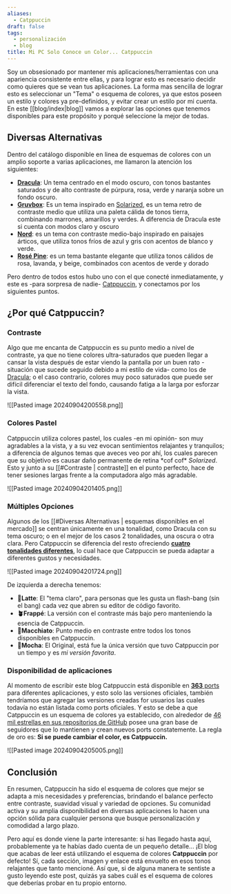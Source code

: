```yaml
---
aliases:
  - Catppuccin
draft: false
tags:
  - personalización
  - blog
title: Mi PC Solo Conoce un Color... Catppuccin
---
```


Soy un obsesionado por mantener mis aplicaciones/herramientas con una apariencia consistente entre ellas, y para lograr esto es necesario decidir como quieres que se vean tus aplicaciones. 
La forma mas sencilla de lograr  esto es seleccionar un "Tema" o esquema de colores, ya que estos poseen un estilo y colores ya pre-definidos,  y evitar crear un estilo por mi cuenta.
En este [[blog/index|blog]] vamos a explorar las opciones que tenemos disponibles para este propósito y porqué seleccione la mejor de todas.

## Diversas Alternativas
Dentro del catálogo disponible en linea de esquemas de colores con un amplio soporte a varias aplicaciones, me llamaron la atención los siguientes: 

- [**Dracula**](https://draculatheme.com/): Un tema centrado en el modo oscuro, con tonos bastantes saturados y  de alto contraste de púrpura, rosa, verde y naranja sobre un fondo oscuro.
- [**Gruvbox**](https://github.com/morhetz/gruvbox): Es un tema inspirado en [Solarized](https://ethanschoonover.com/solarized/),  es un tema retro de contraste medio que utiliza una paleta cálida de tonos tierra, combinando marrones, amarillos y verdes. A diferencia de Dracula este si cuenta con modos claro y oscuro
- [**Nord**](https://www.nordtheme.com/):  es un tema con contraste medio-bajo inspirado en paisajes árticos, que utiliza tonos fríos de azul y gris con acentos de blanco y verde.
- [**Rosé Pine**](https://rosepinetheme.com/): es un tema bastante elegante que utiliza tonos cálidos de rosa, lavanda, y beige, combinados con acentos de verde y dorado

Pero dentro de todos estos hubo uno con el que conecté inmediatamente, y este es -para sorpresa de nadie- [Catppuccin](https://catppuccin.com/), y conectamos por los siguientes puntos.

## ¿Por qué Catppuccin?

### Contraste
Algo que me encanta de Catppuccin es su punto medio a nivel de contraste, ya que no tiene colores ultra-saturados que pueden llegar a cansar la vista después de estar viendo la pantalla por un buen rato -situación que sucede seguido debido a mi estilo de vida- como los de [Dracula](https://draculatheme.com/); o el caso contrario, colores muy poco saturados que puede ser difícil diferenciar el texto del fondo, causando fatiga  a la larga por esforzar la vista.

![[Pasted image 20240904200558.png]]

### Colores Pastel
Catppuccin utiliza colores pastel,  los cuales -en mi opinión- son muy agradables a la vista, y a su vez evocan sentimientos relajantes y tranquilos; a diferencia de algunos temas que aveces veo por ahí, los cuales parecen que su objetivo es causar daño permanente de retina \*cof cof\* *Solarized*.
Esto y junto a su [[#Contraste | contraste]] en el punto perfecto, hace de tener sesiones largas frente a la computadora algo más agradable.

![[Pasted image 20240904201405.png]]

### Múltiples Opciones
Algunos de los [[#Diversas Alternativas | esquemas disponibles en el mercado]] se centran únicamente en una tonalidad, como Dracula con su tema oscuro; o en el mejor de los casos 2 tonalidades, una oscura o otra clara.
Pero Catppuccin se diferencia del resto ofreciendo [**cuatro tonalidades diferentes**](https://catppuccin.com/palette), lo cual hace que Catppuccin se pueda adaptar a diferentes gustos y necesidades.

![[Pasted image 20240904201724.png]]

De izquierda a derecha tenemos:
- **🌻Latte**:  El "tema claro", para personas que les gusta un flash-bang (sin el bang) cada vez que abren su editor de código favorito.
- **🪴Frappé**: La versión con el contraste más bajo pero manteniendo la esencia de Catppuccin.
- **🌺Macchiato**: Punto medio en contraste entre todos los tonos disponibles en Catppuccin.
- **🌿Mocha**: El Original, está fue la única versión que tuvo Catppuccin por un tiempo y es *mi versión favorita*.

### Disponibilidad de aplicaciones
Al momento de escribir este blog Catppuccin está disponible en [**363** ports](https://catppuccin.com/ports) para diferentes aplicaciones, y esto solo las versiones oficiales, también tendríamos que agregar las versiones creadas for usuarios las cuales todavía no están listada como ports oficiales.
Y esto se debe a que Catppuccin es un esquema de colores ya establecido, con alrededor de [46 mil estrellas en sus repositorios de GitHub](https://github.com/catppuccin) posee una gran base de seguidores que lo mantienen y crean nuevos ports constatemente.
La regla de oro es: **Si se puede cambiar el color, es Catppuccin.**

![[Pasted image 20240904205005.png]]


## Conclusión

En resumen, Catppuccin ha sido el esquema de colores que mejor se adapta a mis necesidades y preferencias, brindando el balance perfecto entre contraste, suavidad visual y variedad de opciones. Su comunidad activa y su amplia disponibilidad en diversas aplicaciones lo hacen una opción sólida para cualquier persona que busque personalización y comodidad a largo plazo.

Pero aquí es donde viene la parte interesante: si has llegado hasta aquí, probablemente ya te habías dado cuenta de un pequeño detalle... ¡El blog que acabas de leer está utilizando el esquema de colores **Catppuccin** por defecto! Sí, cada sección, imagen y enlace está envuelto en esos tonos relajantes que tanto mencioné. Así que, si de alguna manera te sentiste a gusto leyendo este post, quizás ya sabes cuál es el esquema de colores que deberías probar en tu propio entorno. 